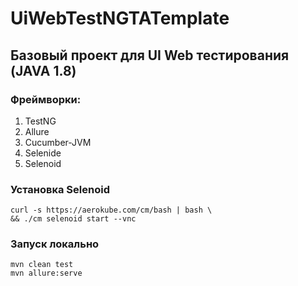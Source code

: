 # UiWebTestNGTATemplate
## Базовый проект для UI Web тестирования (JAVA 1.8)
### Фреймворки:
1) TestNG
2) Allure
3) Cucumber-JVM
4) Selenide
5) Selenoid
### Установка Selenoid
```
curl -s https://aerokube.com/cm/bash | bash \
&& ./cm selenoid start --vnc
```
### Запуск локально
```
mvn clean test
mvn allure:serve
```
